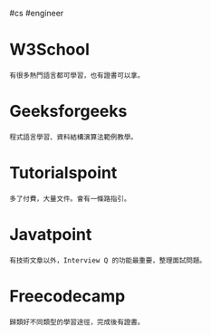 #cs #engineer 

# W3School
	有很多熱門語言都可學習，也有證書可以拿。

# Geeksforgeeks
	程式語言學習、資料結構演算法範例教學。

# Tutorialspoint
	多了付費，大量文件。會有一條路指引。

# Javatpoint
	有技術文章以外，Interview Q 的功能最重要，整理面試問題。

# Freecodecamp
	歸類好不同類型的學習途徑，完成後有證書。